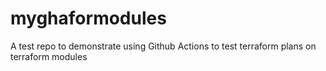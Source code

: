 # myghaformodules
A test repo to demonstrate using Github Actions to test terraform plans on terraform modules
